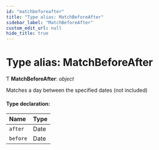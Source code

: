 ```yaml
---
id: "matchbeforeafter"
title: "Type alias: MatchBeforeAfter"
sidebar_label: "MatchBeforeAfter"
custom_edit_url: null
hide_title: true
---
```


# Type alias: MatchBeforeAfter

Ƭ **MatchBeforeAfter**: *object*

Matches a day between the specified dates (not included)

#### Type declaration:

Name | Type |
:------ | :------ |
`after` | Date |
`before` | Date |
